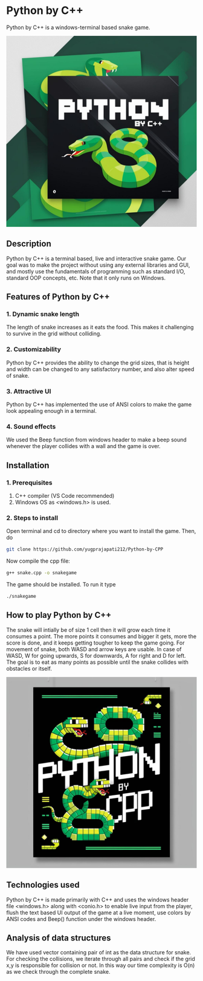 # Python by C++
Python by C++ is a windows-terminal based snake game.

![T](images/logo2.jpeg)

## Description
Python by C++ is a terminal based, live and interactive snake game. Our goal was to make the project without using any external libraries and GUI, and mostly use the fundamentals of programming such as standard I/O, standard OOP concepts, etc. Note that it only runs on Windows.

## Features of Python by C++
### 1. Dynamic snake length
The length of snake increases as it eats the food. This makes it challenging to survive in the grid without colliding.
### 2. Customizability
Python by C++ provides the ability to change the grid sizes, that is height and width can be changed to any satisfactory number, and also alter speed of snake.
### 3. Attractive UI
Python by C++ has implemented the use of ANSI colors to make the game look appealing enough in a terminal.
### 4. Sound effects
We used the Beep function from windows header to make a beep sound whenever the player collides with a wall and the game is over.

## Installation
### 1. Prerequisites
1. C++ compiler (VS Code recommended)
2. Windows OS as <windows.h> is used.
### 2. Steps to install
Open terminal and cd to directory where you want to install the game.
Then, do
```sh
git clone https://github.com/yugprajapati212/Python-by-CPP
```

Now compile the cpp file:
```sh
g++ snake.cpp -o snakegame
```


The game should be installed. To run it type
```sh
./snakegame
```
## How to play Python by C++
The snake will intially be of size 1 cell then it will grow each time it consumes a point. The more points it consumes and bigger it gets, more the score is done, and it keeps getting tougher to keep the game going. For movement of snake, both WASD and arrow keys are usable. In case of WASD, W for going upwards, S for downwards, A for right and D for left. The goal is to eat as many points as possible until the snake collides with obstacles or itself.

![T](images/logo.jpeg)

## Technologies used
Python by C++ is made primarily with C++ and uses the windows header file <windows.h> along with <conio.h> to enable live input from the player, flush the text based UI output of the game at a live moment, use colors by ANSI codes and Beep() function under the windows header.

## Analysis of data structures
We have used vector containing pair of int as the data structure for snake. For checking the collisions, we iterate through all pairs and check if the grid x,y is responsible for collision or not. In this way our time complexity is O(n) as we check through the complete snake.
